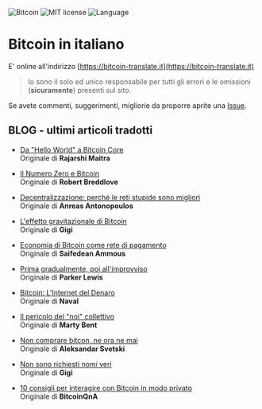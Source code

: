 ![Bitcoin](https://img.shields.io/badge/bitcoin-btc-orange) ![MIT license](https://img.shields.io/badge/license-MIT-blue) ![Language](https://img.shields.io/badge/language-ITA-green)

# Bitcoin in italiano

E' online all'indirizzo [https://bitcoin-translate.it](https://bitcoin-translate.it)

> Io sono il solo ed unico responsabile per tutti gli errori e le omissioni (__sicuramente__) presenti sul sito.

Se avete commenti, suggerimenti, migliorie da proporre aprite una [Issue](https://github.com/citizen010/bitcoin-translate/issues/new/choose).

## BLOG - ultimi articoli tradotti

 - [Da "Hello World" a Bitcoin Core](https://bitcoin-translate.it/blog/20200902.php)<br />
Originale di __Rajarshi Maitra__

 - [Il Numero Zero e Bitcoin](https://bitcoin-translate.it/blog/20200831.php)<br />
Originale di __Robert Breddlove__

- [Decentralizzazione: perché le reti stupide sono migliori](https://bitcoin-translate.it/blog/20200828.php)<br />
Originale di __Anreas Antonopoulos__

- [L'effetto gravitazionale di Bitcoin](https://bitcoin-translate.it/blog/20200824.php)<br />
Originale di __Gigi__

- [Economia di Bitcoin come rete di pagamento](https://bitcoin-translate.it/blog/20200815.php)<br />
Originale di __Saifedean Ammous__

- [Prima gradualmente, poi all'improvviso](https://bitcoin-translate.it/blog/20200814.php)<br />
Originale di __Parker Lewis__

- [Bitcoin: L'Internet del Denaro](https://bitcoin-translate.it/blog/20200813.php)<br />
Originale di __Naval__

- [Il pericolo del "noi" collettivo](https://bitcoin-translate.it/blog/20200812.php)<br />
Originale di __Marty Bent__

- [Non comprare bitcon, ne ora ne mai](https://bitcoin-translate.it/blog/20200807.php)<br />
Originale di __Aleksandar Svetski__

- [Non sono richiesti nomi veri](https://bitcoin-translate.it/blog/20200730.php)<br />
Originale di __Gigi__

- [10 consigli per interagire con Bitcoin in modo privato](https://bitcoin-translate.it/blog/20200726.php)<br />
Originale di __BitcoinQnA__
